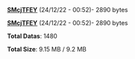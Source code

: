 [**SMcjTFEY**](/data/SMcjTFEY.txt) (24/12/22 - 00:52)- 2890 bytes

[**SMcjTFEY**](/data/SMcjTFEY.txt) (24/12/22 - 00:52)- 2890 bytes

**Total Datas**: 1480

**Total Size**: 9.15 MB / 9.2 MB